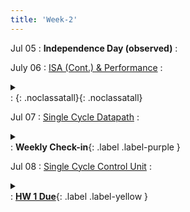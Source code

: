 ```yaml
---
title: 'Week-2'
---
```


Jul 05
: **Independence Day (observed)**
  : 


July 06
: [ISA (Cont.) & Performance](https://canvas.ucsd.edu/files/4747052/download?download_frd=1)
  :  <details  title="recommended readings" class="my"><summary><i class="icon fas fa-book-reader "></i></summary><span class="fs-2">Read 1.6,1.10 </span></details> 
  : [<i class="icon fas fa-file-pdf"></i>](https://canvas.ucsd.edu/files/4747052/download?download_frd=1 "slides")[<i class="icon fas fas fa-video"></i>](https://canvas.ucsd.edu/courses/28054/external_tools/82 "video"){: .noclassatall}[<i class="icon fas fa-chalkboard-teacher"></i>](https://canvas.ucsd.edu/files/4747035/download?download_frd=1 "annotated slides"){: .noclassatall}



Jul 07
: [Single Cycle Datapath](#)
  : <details  title="recommended readings"  class="my"><summary><i class="icon fas fa-book-reader "></i></summary><span class="fs-2">Read 4.1-4.3, Skim 4.4</span></details>
  : **Weekly Check-in**{: .label .label-purple }
  
Jul 08
: [Single Cycle Control Unit](#) 
  :  <details  title="recommended readings"  class="my"><summary><i class="icon fas fa-book-reader "></i></summary><span class="fs-2">Read 4.4</span></details>
  : [**HW 1 Due**](https://canvas.ucsd.edu/courses/28054/assignments/342802){: .label .label-yellow }


